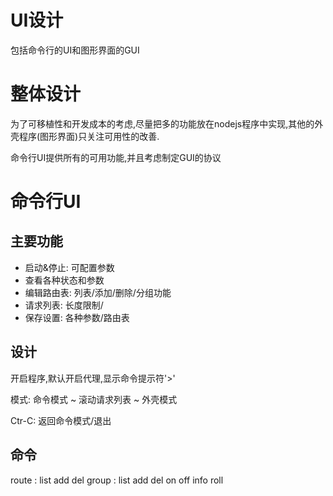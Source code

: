 UI设计
=====

包括命令行的UI和图形界面的GUI

整体设计
=======

为了可移植性和开发成本的考虑,尽量把多的功能放在nodejs程序中实现,其他的外壳程序(图形界面)只关注可用性的改善.

命令行UI提供所有的可用功能,并且考虑制定GUI的协议

命令行UI
========

主要功能
-------

 * 启动&停止: 可配置参数
 * 查看各种状态和参数
 * 编辑路由表: 列表/添加/删除/分组功能
 * 请求列表: 长度限制/
 * 保存设置: 各种参数/路由表

设计
----

开启程序,默认开启代理,显示命令提示符'>'

模式: 命令模式 ~ 滚动请求列表 ~ 外壳模式

Ctr-C: 返回命令模式/退出

命令
----

route : list add del
group : list add del on off 
info
roll

